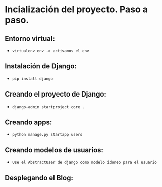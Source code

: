 # Incialización del proyecto. Paso a paso.

## Entorno virtual:
- `virtualenv env -> activamos el env`

## Instalación de Django:
- `pip install django`

## Creando el proyecto de Django:
- `django-admin startproject core .`

## Creando apps:
- `python manage.py startapp users`

## Creando modelos de usuarios:
- `Use el AbstractUser de django como modelo idoneo para el usuario`

## Desplegando el Blog:

